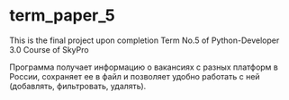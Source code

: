 # term_paper_5

This is the final project upon completion Term No.5 of Python-Developer 3.0 Course of SkyPro

Программа получает информацию о вакансиях с разных платформ в России, сохраняет ее в файл и позволяет удобно работать с ней (добавлять, фильтровать, удалять).
